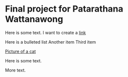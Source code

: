 # Final project for Patarathana Wattanawong  

Here is some text. I want to create a [link](https://wikipedia.org)

Here is a bulleted list 
Another item
Third item 

[Picture of a cat](http://placekitten.com/400/300) 

Here is some text. 

More text. 
